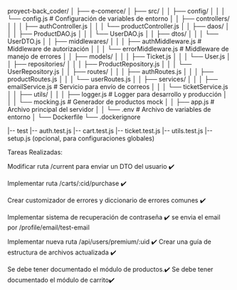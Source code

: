 
proyect-back_coder/
│
├── e-comerce/
│   ├── src/
│   │   ├── config/
│   │   │   └── config.js          # Configuración de variables de entorno
│   │   ├── controllers/
│   │   │   ├── authController.js
│   │   │   └── productController.js
│   │   ├── daos/
│   │   │   ├── ProductDAO.js
│   │   │   └── UserDAO.js
│   │   ├── dtos/
│   │   │   └── UserDTO.js
│   │   ├── middlewares/
│   │   │   ├── authMiddleware.js  # Middleware de autorización
│   │   │   └── errorMiddleware.js # Middleware de manejo de errores
│   │   ├── models/
│   │   │   ├── Ticket.js
│   │   │   └── User.js
│   │   ├── repositories/
│   │   │   ├── ProductRepository.js
│   │   │   └── UserRepository.js
│   │   ├── routes/
│   │   │   ├── authRoutes.js
│   │   │   ├── productRoutes.js
│   │   │   └── userRoutes.js
│   │   ├── services/
│   │   │   ├── emailService.js    # Servicio para envío de correos
│   │   │   └── ticketService.js
│   │   ├── utils/
│   │   │   ├── logger.js          # Logger para desarrollo y producción
│   │   │   └── mocking.js         # Generador de productos mock
│   │   ├── app.js                 # Archivo principal del servidor
│   │   └── .env                   # Archivo de variables de entorno
│   └── Dockerfile
└── .dockerignore

|-- test
    |-- auth.test.js
    |-- cart.test.js
    |-- ticket.test.js
    |-- utils.test.js
    |-- setup.js (opcional, para configuraciones globales)





Tareas	Realizadas:
<!-- Mover partes importantes y comprometedoras a .env y leerlas en config.js	✔️ -->
<!-- Modificar capa de persistencia con Factory, DAO y DTO	✔️ -->
<!-- Implementar patrón Repository	✔️ -->
Modificar ruta /current para enviar un DTO del usuario	✔️
<!-- Crear middleware de autorización para endpoints	✔️ -->
<!-- Crear modelo Ticket	✔️ -->
Implementar ruta /carts/:cid/purchase	✔️
<!-- Generar módulo de Mocking para 100 productos	✔️ -->
Crear customizador de errores y diccionario de errores comunes	✔️
<!-- Implementar logger para desarrollo y producción	✔️ -->
Implementar sistema de recuperación de contraseña	✔️ se envia el email por /profile/email/test-email
<!-- Establecer rol premium para usuarios	✔️ -->
<!-- Modificar schema de producto para incluir campo owner	✔️ -->
<!-- Modificar permisos de modificación y eliminación de productos	✔️ -->
Implementar nueva ruta /api/users/premium/:uid	✔️
Crear una guía de estructura de archivos actualizada	✔️
<!-- Realizar la configuración necesaria para tener documentado tu proyecto final a partir de Swagger.✔️ -->
Se debe tener documentado el módulo de productos.✔️
Se debe tener documentado el módulo de carrito✔️
<!-- No realizar documentación de sesiones✔️ -->
